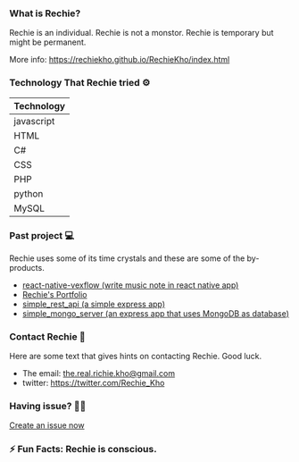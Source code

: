 ### What is Rechie?

Rechie is an individual. Rechie is not a monstor. Rechie is temporary but might be permanent.

More info: https://rechiekho.github.io/RechieKho/index.html

### Technology That Rechie tried ⚙

| Technology |
| ---------- |
| javascript |
| HTML       |
| C#         |
| CSS        |
| PHP        |
| python     |
| MySQL      |

### Past project 💻

Rechie uses some of its time crystals and these are some of the by-products.

- [react-native-vexflow (write music note in react native app)](https://github.com/RechieKho/react-native-vexflow)
- [Rechie's Portfolio](https://github.com/RechieKho/RechieKho)
- [simple_rest_api (a simple express app)](https://github.com/RechieKho/simple_rest_api)
- [simple_mongo_server (an express app that uses MongoDB as database)](https://github.com/RechieKho/simple_mongo_server)

### Contact Rechie 📱

Here are some text that gives hints on contacting Rechie. Good luck.

- The email: the.real.richie.kho@gmail.com
- twitter: https://twitter.com/Rechie_Kho

### Having issue? 🤔💭

[Create an issue now](https://github.com/RechieKho/RechieKho/issues/new)

### ⚡ Fun Facts: Rechie is conscious.

<!--
**RechieKho/RechieKho** is a ✨ _special_ ✨ repository because its `README.md` (this file) appears on your GitHub profile.

Here are some ideas to get you started:

- 🔭 I’m currently working on ...
- 🌱 I’m currently learning ...
- 👯 I’m looking to collaborate on ...
- 🤔 I’m looking for help with ...
- 💬 Ask me about ...
- 📫 How to reach me: ...
- 😄 Pronouns: ...
- ⚡ Fun fact: ...
-->
